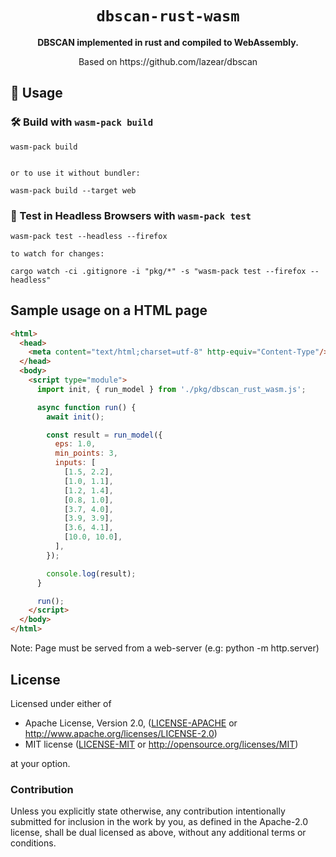 <div align="center">

  <h1><code>dbscan-rust-wasm</code></h1>

  <strong>DBSCAN implemented in rust and compiled to WebAssembly.</strong>
  <div>
    Based on https://github.com/lazear/dbscan
  </div>

</div>


## 🚴 Usage



### 🛠️ Build with `wasm-pack build`

```
wasm-pack build


or to use it without bundler:

wasm-pack build --target web
```

### 🔬 Test in Headless Browsers with `wasm-pack test`

```
wasm-pack test --headless --firefox

to watch for changes:

cargo watch -ci .gitignore -i "pkg/*" -s "wasm-pack test --firefox --headless"
```

## Sample usage on a HTML page

```html
<html>
  <head>
    <meta content="text/html;charset=utf-8" http-equiv="Content-Type"/>
  </head>
  <body>
    <script type="module">
      import init, { run_model } from './pkg/dbscan_rust_wasm.js';

      async function run() {
        await init();

        const result = run_model({
          eps: 1.0,
          min_points: 3,
          inputs: [
            [1.5, 2.2],
            [1.0, 1.1],
            [1.2, 1.4],
            [0.8, 1.0],
            [3.7, 4.0],
            [3.9, 3.9],
            [3.6, 4.1],
            [10.0, 10.0],
          ],
        });

        console.log(result);
      }

      run();
    </script>
  </body>
</html>
```

Note: Page must be served from a web-server (e.g: python -m http.server)

## License

Licensed under either of

* Apache License, Version 2.0, ([LICENSE-APACHE](LICENSE-APACHE) or http://www.apache.org/licenses/LICENSE-2.0)
* MIT license ([LICENSE-MIT](LICENSE-MIT) or http://opensource.org/licenses/MIT)

at your option.

### Contribution

Unless you explicitly state otherwise, any contribution intentionally
submitted for inclusion in the work by you, as defined in the Apache-2.0
license, shall be dual licensed as above, without any additional terms or
conditions.
